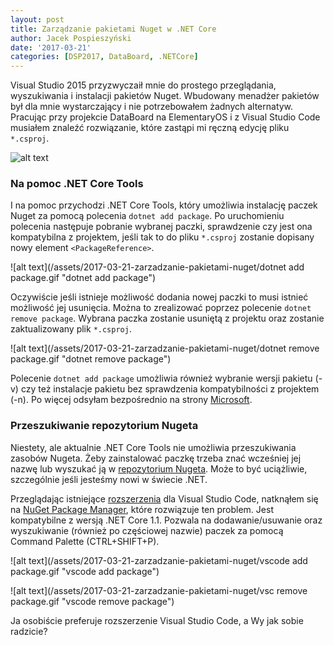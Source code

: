 ```yaml
---
layout: post
title: Zarządzanie pakietami Nuget w .NET Core
author: Jacek Pospieszyński
date: '2017-03-21'
categories: [DSP2017, DataBoard, .NETCore]
---
```

Visual Studio 2015 przyzwyczaił mnie do prostego przeglądania, wyszukiwania i instalacji pakietów Nuget. Wbudowany menadżer pakietów był dla mnie wystarczający i nie potrzebowałem żadnych alternatyw. Pracując przy projekcie DataBoard na ElementaryOS i z Visual Studio Code musiałem znaleźć rozwiązanie, które zastąpi mi ręczną edycję pliku `*.csproj`.

![alt text](/assets/2017-03-21-zarzadzanie-pakietami-nuget/nuget-logo.gif "nuget.org")

<!--more-->

### Na pomoc .NET Core Tools
I na pomoc przychodzi .NET Core Tools, który umożliwia instalację paczek Nuget za pomocą polecenia `dotnet add package`. Po uruchomieniu polecenia następuje pobranie wybranej paczki, sprawdzenie czy jest ona kompatybilna z projektem, jeśli tak to do pliku `*.csproj` zostanie dopisany nowy element `<PackageReference>`.

![alt text](/assets/2017-03-21-zarzadzanie-pakietami-nuget/dotnet add package.gif "dotnet add package")

Oczywiście jeśli istnieje możliwość dodania nowej paczki to musi istnieć możliwość jej usunięcia. Można to zrealizować poprzez polecenie `dotnet remove package`. Wybrana paczka zostanie usuniętą z projektu oraz zostanie zaktualizowany plik `*.csproj`.

![alt text](/assets/2017-03-21-zarzadzanie-pakietami-nuget/dotnet remove package.gif "dotnet remove package")

Polecenie `dotnet add package` umożliwia również wybranie wersji pakietu (-v) czy też instalacje pakietu bez sprawdzenia kompatybilności z projektem (-n). Po więcej odsyłam bezpośrednio na strony [Microsoft](https://docs.microsoft.com/en-us/dotnet/articles/core/tools/dotnet-add-package). 

### Przeszukiwanie repozytorium Nugeta
Niestety, ale aktualnie .NET Core Tools nie umożliwia przeszukiwania zasobów Nugeta. Żeby zainstalować paczkę trzeba znać wcześniej jej nazwę lub wyszukać ją w [repozytorium Nugeta](http://www.nuget.org/). Może to być uciążliwie, szczególnie jeśli jesteśmy nowi w świecie .NET.

Przeglądając istniejące [rozszerzenia](https://marketplace.visualstudio.com/vscode) dla Visual Studio Code, natknąłem się na [NuGet Package Manager](https://marketplace.visualstudio.com/items?itemName=jmrog.vscode-nuget-package-manager), które rozwiązuje ten problem.
Jest kompatybilne z wersją .NET Core 1.1. Pozwala na dodawanie/usuwanie oraz wyszukiwanie (również po częściowej nazwie) paczek za pomocą Command Palette (CTRL+SHIFT+P).

![alt text](/assets/2017-03-21-zarzadzanie-pakietami-nuget/vscode add package.gif "vscode add package")

![alt text](/assets/2017-03-21-zarzadzanie-pakietami-nuget/vsc remove package.gif "vscode remove package")


Ja osobiście preferuje rozszerzenie Visual Studio Code, a Wy jak sobie radzicie?